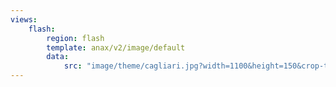 ```yaml
---
views:
    flash:
        region: flash
        template: anax/v2/image/default
        data:
            src: "image/theme/cagliari.jpg?width=1100&height=150&crop-to-fit&area=0,0,30,0"
---
```

